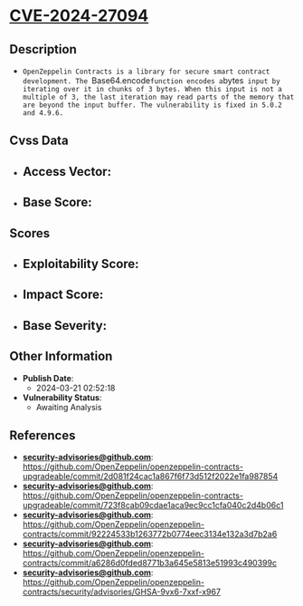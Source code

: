
# [CVE-2024-27094](https://cve.mitre.org/cgi-bin/cvename.cgi?name=CVE-2024-27094)

## Description

- `OpenZeppelin Contracts is a library for secure smart contract development. The `Base64.encode` function encodes a `bytes` input by iterating over it in chunks of 3 bytes. When this input is not a multiple of 3, the last iteration may read parts of the memory that are beyond the input buffer. The vulnerability is fixed in 5.0.2 and 4.9.6.`

## Cvss Data

- **Access Vector**:
  - 
- **Base Score**:
  - 

## Scores

- **Exploitability Score**:
  - 
- **Impact Score**:
  - 
- **Base Severity**:
  - 

## Other Information

- **Publish Date**:
  - 2024-03-21 02:52:18
- **Vulnerability Status**:
  - Awaiting Analysis

## References

- **security-advisories@github.com**: https://github.com/OpenZeppelin/openzeppelin-contracts-upgradeable/commit/2d081f24cac1a867f6f73d512f2022e1fa987854
- **security-advisories@github.com**: https://github.com/OpenZeppelin/openzeppelin-contracts-upgradeable/commit/723f8cab09cdae1aca9ec9cc1cfa040c2d4b06c1
- **security-advisories@github.com**: https://github.com/OpenZeppelin/openzeppelin-contracts/commit/92224533b1263772b0774eec3134e132a3d7b2a6
- **security-advisories@github.com**: https://github.com/OpenZeppelin/openzeppelin-contracts/commit/a6286d0fded8771b3a645e5813e51993c490399c
- **security-advisories@github.com**: https://github.com/OpenZeppelin/openzeppelin-contracts/security/advisories/GHSA-9vx6-7xxf-x967
